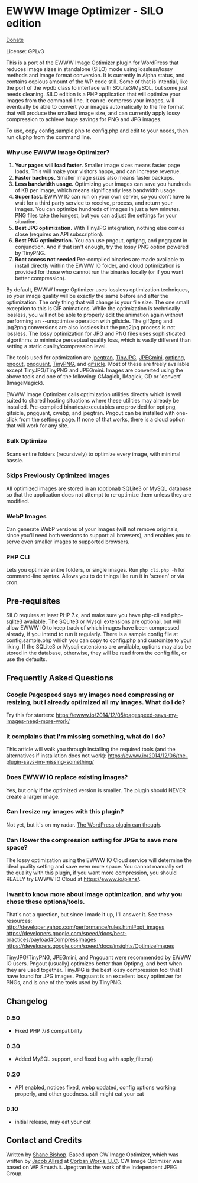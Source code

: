 # EWWW Image Optimizer - SILO edition
[Donate](https://www.paypal.com/cgi-bin/webscr?cmd=_s-xclick&hosted_button_id=MKMQKCBFFG3WW)

License: GPLv3

This is a port of the EWWW Image Optimizer plugin for WordPress that reduces image sizes in standalone (SILO) mode using lossless/lossy methods and image format conversion. It is currently in Alpha status, and contains copious amount of the WP code still. Some of that is intential, like the port of the wpdb class to interface with SQLite3/MySQL, but some just needs cleaning.
SILO edition is a PHP application that will optimize your images from the command-line. It can re-compress your images, will eventually be able to convert your images automatically to the file format that will produce the smallest image size, and can currently apply lossy compression to achieve huge savings for PNG and JPG images.

To use, copy config.sample.php to config.php and edit to your needs, then run cli.php from the command line.

### Why use EWWW Image Optimizer?

1. **Your pages will load faster.** Smaller image sizes means faster page loads. This will make your visitors happy, and can increase revenue.
2. **Faster backups.** Smaller image sizes also means faster backups.
3. **Less bandwidth usage.** Optimizing your images can save you hundreds of KB per image, which means significantly less bandwidth usage.
4. **Super fast.** EWWW IO can run on your own server, so you don’t have to wait for a third party service to receive, process, and return your images. You can optimize hundreds of images in just a few minutes. PNG files take the longest, but you can adjust the settings for your situation.
5. **Best JPG optimization.** With TinyJPG integration, nothing else comes close (requires an API subscription).
6. **Best PNG optimization.** You can use pngout, optipng, and pngquant in conjunction. And if that isn't enough, try the lossy PNG option powered by TinyPNG.
7. **Root access not needed** Pre-compiled binaries are made available to install directly within the EWWW IO folder, and cloud optimization is provided for those who cannot run the binaries locally (or if you want better compression).

By default, EWWW Image Optimizer uses lossless optimization techniques, so your image quality will be exactly the same before and after the optimization. The only thing that will change is your file size. The one small exception to this is GIF animations. While the optimization is technically lossless, you will not be able to properly edit the animation again without performing an --unoptimize operation with gifsicle. The gif2png and jpg2png conversions are also lossless but the png2jpg process is not lossless. The lossy optimization for JPG and PNG files uses sophisticated algorithms to minimize perceptual quality loss, which is vastly different than setting a static quality/compression level.

The tools used for optimization are [jpegtran](http://jpegclub.org/jpegtran/), [TinyJPG](http://www.tinyjpg.com), [JPEGmini](http://www.jpegmini.com), [optipng](http://optipng.sourceforge.net/), [pngout](http://advsys.net/ken/utils.htm), [pngquant](http://pngquant.org/), [TinyPNG](http://www.tinypng.com), and [gifsicle](http://www.lcdf.org/gifsicle/). Most of these are freely available except TinyJPG/TinyPNG and JPEGmini. Images are converted using the above tools and one of the following: GMagick, IMagick, GD or 'convert' (ImageMagick).

EWWW Image Optimizer calls optimization utilities directly which is well suited to shared hosting situations where these utilities may already be installed. Pre-compiled binaries/executables are provided for optipng, gifsicle, pngquant, cwebp, and jpegtran. Pngout can be installed with one-click from the settings page. If none of that works, there is a cloud option that will work for any site.

### Bulk Optimize

Scans entire folders (recursively) to optimize every image, with minimal hassle.

### Skips Previously Optimized Images

All optimized images are stored in an (optional) SQLite3 or MySQL database so that the application does not attempt to re-optimize them unless they are modified.

### WebP Images

Can generate WebP versions of your images (will not remove originals, since you'll need both versions to support all browsers), and enables you to serve even smaller images to supported browsers.

### PHP CLI

Lets you optimize entire folders, or single images. Run `php cli.php -h` for command-line syntax. Allows you to do things like run it in 'screen' or via cron.

## Pre-requisites

SILO requires at least PHP 7.x, and make sure you have php-cli and php-sqlite3 available. The SQLite3 or Mysqli extensions are optional, but will allow EWWW IO to keep track of which images have been compressed already, if you intend to run it regularly. There is a sample config file at config.sample.php which you can copy to config.php and customize to your liking. If the SQLite3 or Mysqli extensions are available, options may also be stored in the database, otherwise, they will be read from the config file, or use the defaults.

## Frequently Asked Questions

### Google Pagespeed says my images need compressing or resizing, but I already optimized all my images. What do I do?

Try this for starters: https://ewww.io/2014/12/05/pagespeed-says-my-images-need-more-work/

### It complains that I'm missing something, what do I do?

This article will walk you through installing the required tools (and the alternatives if installation does not work): https://ewww.io/2014/12/06/the-plugin-says-im-missing-something/

### Does EWWW IO replace existing images?

Yes, but only if the optimized version is smaller. The plugin should NEVER create a larger image.

### Can I resize my images with this plugin?

Not yet, but it's on my radar. [The WordPress plugin can though](https://ewww.io).

### Can I lower the compression setting for JPGs to save more space?

The lossy optimization using the EWWW IO Cloud service will determine the ideal quality setting and save even more space. You cannot manually set the quality with this plugin, if you want more compression, you should REALLY try EWWW IO Cloud at https://ewww.io/plans/.

### I want to know more about image optimization, and why you chose these options/tools.

That's not a question, but since I made it up, I'll answer it. See these resources:  
http://developer.yahoo.com/performance/rules.html#opt_images  
https://developers.google.com/speed/docs/best-practices/payload#CompressImages  
https://developers.google.com/speed/docs/insights/OptimizeImages

TinyJPG/TinyPNG, JPEGmini, and Pngquant were recommended by EWWW IO users. Pngout (usually) optimizes better than Optipng, and best when they are used together. TinyJPG is the best lossy compression tool that I have found for JPG images. Pngquant is an excellent lossy optimizer for PNGs, and is one of the tools used by TinyPNG.

## Changelog

### 0.50
* Fixed PHP 7/8 compatibility

### 0.30
* Added MySQL support, and fixed bug with apply_filters()

### 0.20
* API enabled, notices fixed, webp updated, config options working properly, and other goodness. still might eat your cat

### 0.10
* initial release, may eat your cat

## Contact and Credits

Written by [Shane Bishop](https://ewww.io). Based upon CW Image Optimizer, which was written by [Jacob Allred](http://www.jacoballred.com/) at [Corban Works, LLC](http://www.corbanworks.com/). CW Image Optimizer was based on WP Smush.it. Jpegtran is the work of the Independent JPEG Group.  
